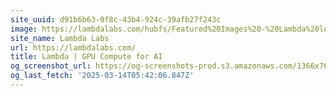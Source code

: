 ```yaml
---
site_uuid: d91b6b63-9f8c-43b4-924c-39afb27f243c
image: https://lambdalabs.com/hubfs/Featured%20Images%20-%20Lambda%20logo.png
site_name: Lambda Labs
url: https://lambdalabs.com/
title: Lambda | GPU Compute for AI
og_screenshot_url: https://og-screenshots-prod.s3.amazonaws.com/1366x768/80/false/ebef014c9928808828596d87f652c994fd31efa962330533bcd3b16f23cdfdf4.jpeg
og_last_fetch: '2025-03-14T05:42:06.847Z'
---
```


